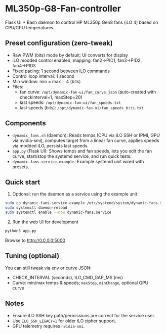 # ML350p-G8-Fan-controller

Flask UI + Bash daemon to control HP ML350p Gen8 fans (iLO 4) based on CPU/GPU temperatures.

## Preset configuration (zero-tweak)
- Raw PWM (bits) mode by default; UI converts for display
- iLO modded control enabled; mapping: fan2→PID1, fan3→PID2, fan4→PID3
- Fixed pacing: 1 second between iLO commands
- Control loop interval: 1 second
- Min window: min = max − 4 (bits)
- Files:
	- fan curve: `/opt/dynamic-fan-ui/fan_curve.json` (auto-created with checkInterval=1, maxStep=20)
	- last speeds: `/opt/dynamic-fan-ui/fan_speeds.txt`
	- last speeds (bits): `/opt/dynamic-fan-ui/fan_speeds_bits.txt`

## Components
- `dynamic_fans.sh` (daemon): Reads temps (CPU via iLO SSH or IPMI, GPU via nvidia-smi), computes target from a linear fan curve, applies speeds via modded iLO, persists last speeds.
- `app.py` (Flask UI): Shows temps and fan speeds, lets you edit the fan curve, start/stop the systemd service, and run quick tests.
- `dynamic-fans.service.example`: Example systemd unit wired with presets.

## Quick start
1) Optional: run the daemon as a service using the example unit

```bash
sudo cp dynamic-fans.service.example /etc/systemd/system/dynamic-fans.service
sudo systemctl daemon-reload
sudo systemctl enable --now dynamic-fans.service
```

2) Run the web UI for development

```bash
python3 app.py
```

Browse to http://0.0.0.0:5000

## Tuning (optional)
You can still tweak via env or curve JSON:
- CHECK_INTERVAL (seconds), ILO_CMD_GAP_MS (ms)
- Curve: min/max temps & speeds; `maxStep`, `minChange`, optional GPU curve

## Notes
- Ensure iLO SSH key path/permissions are correct for the service user.
- Use `ILO_SSH_LEGACY=1` for older iLO cipher support.
- GPU telemetry requires `nvidia-smi`.
